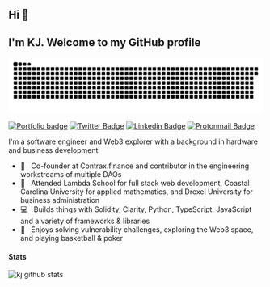 ## Hi 👋

## I'm KJ. Welcome to my GitHub profile

![Snake animation](https://github.com/badu/badu/blob/master/github-contribution-grid-snake.svg)

[![Portfolio badge](https://img.shields.io/badge/Portfolio-kjmagill.com-358af2.svg)](https://kjmagill.com) [![Twitter Badge](https://img.shields.io/badge/-@kjmagill-1ca0f1?style=flat-square&labelColor=1ca0f1&logo=twitter&logoColor=white&link=https://twitter.com/kjmagill)](https://twitter.com/kjmagill) [![Linkedin Badge](https://img.shields.io/badge/-kjmagill-blue?style=flat-square&logo=Linkedin&logoColor=white&link=https://www.linkedin.com/in/kjmagill/)](https://www.linkedin.com/in/kjmagill/) [![Protonmail Badge](https://img.shields.io/badge/-kjmagill@protonmail.com-494949?style=flat-square&logo=Protonmail&logoColor=white&link=mailto:kjmagill@protonmail.com)](mailto:kjmagill@protonmail.com)

I'm a software engineer and Web3 explorer with a background in hardware and business development

- 👔 &nbsp; Co-founder at Contrax.finance and contributor in the engineering workstreams of multiple DAOs
- 🏫 &nbsp; Attended Lambda School for full stack web development, Coastal Carolina University for applied mathematics, and Drexel University for business administration
- 💻 &nbsp; Builds things with Solidity, Clarity, Python, TypeScript, JavaScript and a variety of frameworks &amp; libraries
- 🏀 &nbsp; Enjoys solving vulnerability challenges, exploring the Web3 space, and playing basketball &amp; poker

#### Stats

![kj github stats](https://github-readme-stats.vercel.app/api?username=kjmagill)
